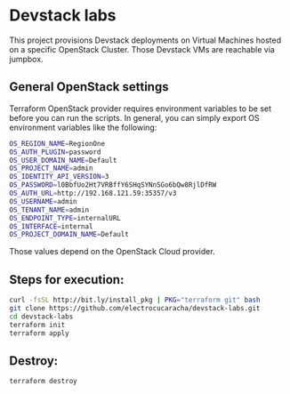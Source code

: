 Devstack labs
=============

This project provisions Devstack deployments on Virtual Machines
hosted on a specific OpenStack Cluster. Those Devstack VMs are
reachable via jumpbox.

## General OpenStack settings

Terraform OpenStack provider requires environment variables to be set
before you can run the scripts. In general, you can simply export OS
environment variables like the following:

```bash
OS_REGION_NAME=RegionOne
OS_AUTH_PLUGIN=password
OS_USER_DOMAIN_NAME=Default
OS_PROJECT_NAME=admin
OS_IDENTITY_API_VERSION=3
OS_PASSWORD=l0BbfUo2Ht7VRBffY6SHqSYNnSGo6bQw8RjlDfRW
OS_AUTH_URL=http://192.168.121.59:35357/v3
OS_USERNAME=admin
OS_TENANT_NAME=admin
OS_ENDPOINT_TYPE=internalURL
OS_INTERFACE=internal
OS_PROJECT_DOMAIN_NAME=Default
```

Those values depend on the OpenStack Cloud provider.

## Steps for execution:

```bash
curl -fsSL http://bit.ly/install_pkg | PKG="terraform git" bash
git clone https://github.com/electrocucaracha/devstack-labs.git
cd devstack-labs
terraform init
terraform apply
```

## Destroy:

    terraform destroy
